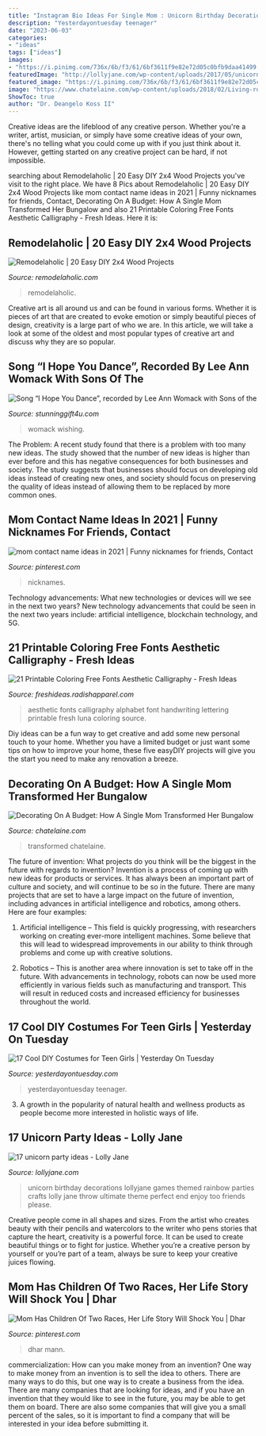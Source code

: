```yaml
---
title: "Instagram Bio Ideas For Single Mom : Unicorn Birthday Decorations Lollyjane Games Themed Rainbow Parties Crafts Lolly Jane Throw Ultimate Theme Perfect End Enjoy Too Friends Please"
description: "Yesterdayontuesday teenager"
date: "2023-06-03"
categories:
- "ideas"
tags: ["ideas"]
images:
- "https://i.pinimg.com/736x/6b/f3/61/6bf3611f9e82e72d05c0bfb9daa41499.jpg"
featuredImage: "http://lollyjane.com/wp-content/uploads/2017/05/unicorn-party.jpg"
featured_image: "https://i.pinimg.com/736x/6b/f3/61/6bf3611f9e82e72d05c0bfb9daa41499.jpg"
image: "https://www.chatelaine.com/wp-content/uploads/2018/02/Living-room-ideas-decorating-on-a-budget-1.jpg"
ShowToc: true
author: "Dr. Deangelo Koss II"
---
```



Creative ideas are the lifeblood of any creative person. Whether you're a writer, artist, musician, or simply have some creative ideas of your own, there's no telling what you could come up with if you just think about it. However, getting started on any creative project can be hard, if not impossible.

	

		
searching about Remodelaholic | 20 Easy DIY 2x4 Wood Projects you've visit to the right place. We have 8 Pics about Remodelaholic | 20 Easy DIY 2x4 Wood Projects like mom contact name ideas in 2021 | Funny nicknames for friends, Contact, Decorating On A Budget: How A Single Mom Transformed Her Bungalow and also 21 Printable Coloring Free Fonts Aesthetic Calligraphy - Fresh Ideas. Here it is:
		
    
## Remodelaholic | 20 Easy DIY 2x4 Wood Projects

<img loading=lazy src="https://www.remodelaholic.com/wp-content/uploads/2017/06/2x4-Wood-Projects_A-Turtles-Life-for-Me-table.jpeg" onerror="this.onerror=null;this.src='https://tse3.mm.bing.net/th?id=OIP.8dEUCTJWS3dCw8eIl-wisgHaKI&amp;pid=15.1';" alt="Remodelaholic | 20 Easy DIY 2x4 Wood Projects">

_Source: remodelaholic.com_

>remodelaholic. 

	

Creative art is all around us and can be found in various forms. Whether it is pieces of art that are created to evoke emotion or simply beautiful pieces of design, creativity is a large part of who we are. In this article, we will take a look at some of the oldest and most popular types of creative art and discuss why they are so popular.

    
## Song “I Hope You Dance”, Recorded By Lee Ann Womack With Sons Of The

<img loading=lazy src="http://cdn.shopify.com/s/files/1/0353/8534/4044/articles/SGS_BlogThumbn1ail_Edit_1200x1200.jpg?v=1627957194" onerror="this.onerror=null;this.src='https://tse2.mm.bing.net/th?id=OIP.7hKlifUwlgUdx--mhEzu9AHaFw&amp;pid=15.1';" alt="Song “I Hope You Dance”, recorded by Lee Ann Womack with Sons of the">

_Source: stunninggift4u.com_

>womack wishing. 

	

The Problem:
A recent study found that there is a problem with too many new ideas. The study showed that the number of new ideas is higher than ever before and this has negative consequences for both businesses and society. The study suggests that businesses should focus on developing old ideas instead of creating new ones, and society should focus on preserving the quality of ideas instead of allowing them to be replaced by more common ones.

    
## Mom Contact Name Ideas In 2021 | Funny Nicknames For Friends, Contact

<img loading=lazy src="https://i.pinimg.com/originals/66/6b/cb/666bcb89ed040e292cf875ba09fadc3c.jpg" onerror="this.onerror=null;this.src='https://tse1.mm.bing.net/th?id=OIP.by9xYOlLt7jY3-AJoLnx5AHaNK&amp;pid=15.1';" alt="mom contact name ideas in 2021 | Funny nicknames for friends, Contact">

_Source: pinterest.com_

>nicknames. 

	

Technology advancements: What new technologies or devices will we see in the next two years?
New technology advancements that could be seen in the next two years include: artificial intelligence, blockchain technology, and 5G.

    
## 21 Printable Coloring Free Fonts Aesthetic Calligraphy - Fresh Ideas

<img loading=lazy src="https://i.pinimg.com/originals/2f/a7/81/2fa781ccf925ac4d0ec7414490fc2e7d.png" onerror="this.onerror=null;this.src='https://tse1.mm.bing.net/th?id=OIP.HoSl4Cdg3l7XAc1DGIW3wQHaL0&amp;pid=15.1';" alt="21 Printable Coloring Free Fonts Aesthetic Calligraphy - Fresh Ideas">

_Source: freshideas.radishapparel.com_

>aesthetic fonts calligraphy alphabet font handwriting lettering printable fresh luna coloring source. 

	

Diy ideas can be a fun way to get creative and add some new personal touch to your home. Whether you have a limited budget or just want some tips on how to improve your home, these five easyDIY projects will give you the start you need to make any renovation a breeze.

    
## Decorating On A Budget: How A Single Mom Transformed Her Bungalow

<img loading=lazy src="https://www.chatelaine.com/wp-content/uploads/2018/02/Living-room-ideas-decorating-on-a-budget-1.jpg" onerror="this.onerror=null;this.src='https://tse2.mm.bing.net/th?id=OIP.GpWtyKQBFvvyMuJ5S9r8DwHaFj&amp;pid=15.1';" alt="Decorating On A Budget: How A Single Mom Transformed Her Bungalow">

_Source: chatelaine.com_

>transformed chatelaine. 

	

The future of invention: What projects do you think will be the biggest in the future with regards to invention?
Invention is a process of coming up with new ideas for products or services. It has always been an important part of culture and society, and will continue to be so in the future. There are many projects that are set to have a large impact on the future of invention, including advances in artificial intelligence and robotics, among others. Here are four examples:
1) Artificial intelligence – This field is quickly progressing, with researchers working on creating ever-more intelligent machines. Some believe that this will lead to widespread improvements in our ability to think through problems and come up with creative solutions.

2) Robotics – This is another area where innovation is set to take off in the future. With advancements in technology, robots can now be used more efficiently in various fields such as manufacturing and transport. This will result in reduced costs and increased efficiency for businesses throughout the world.

    
## 17 Cool DIY Costumes For Teen Girls | Yesterday On Tuesday

<img loading=lazy src="https://yesterdayontuesday.com/wp-content/uploads/2017/07/17-Cool-DIY-Costumes-for-Teen-Girls.jpg" onerror="this.onerror=null;this.src='https://tse2.mm.bing.net/th?id=OIP.9xsrBz-Uoj_ryi6mI7k54gHaO0&amp;pid=15.1';" alt="17 Cool DIY Costumes for Teen Girls | Yesterday On Tuesday">

_Source: yesterdayontuesday.com_

>yesterdayontuesday teenager. 

	

3. A growth in the popularity of natural health and wellness products as people become more interested in holistic ways of life. 

    
## 17 Unicorn Party Ideas - Lolly Jane

<img loading=lazy src="http://lollyjane.com/wp-content/uploads/2017/05/unicorn-party.jpg" onerror="this.onerror=null;this.src='https://tse4.mm.bing.net/th?id=OIP._e6fZ81Lsgymsy4idaBA_AHaLY&amp;pid=15.1';" alt="17 unicorn party ideas - Lolly Jane">

_Source: lollyjane.com_

>unicorn birthday decorations lollyjane games themed rainbow parties crafts lolly jane throw ultimate theme perfect end enjoy too friends please. 

	

Creative people come in all shapes and sizes. From the artist who creates beauty with their pencils and watercolors to the writer who pens stories that capture the heart, creativity is a powerful force. It can be used to create beautiful things or to fight for justice. Whether you’re a creative person by yourself or you’re part of a team, always be sure to keep your creative juices flowing.

    
## Mom Has Children Of Two Races, Her Life Story Will Shock You | Dhar

<img loading=lazy src="https://i.pinimg.com/736x/6b/f3/61/6bf3611f9e82e72d05c0bfb9daa41499.jpg" onerror="this.onerror=null;this.src='https://tse3.mm.bing.net/th?id=OIP.Jt6fhsYjwgqlEzCOlNen1wHaEK&amp;pid=15.1';" alt="Mom Has Children Of Two Races, Her Life Story Will Shock You | Dhar">

_Source: pinterest.com_

>dhar mann. 

	

commercialization: How can you make money from an invention?
One way to make money from an invention is to sell the idea to others. There are many ways to do this, but one way is to create a business from the idea. There are many companies that are looking for ideas, and if you have an invention that they would like to see in the future, you may be able to get them on board. There are also some companies that will give you a small percent of the sales, so it is important to find a company that will be interested in your idea before submitting it.

